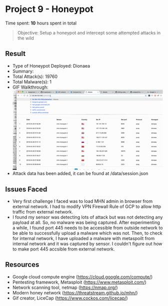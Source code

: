 # Project 9 - Honeypot

Time spent: **10** hours spent in total

> Objective: Setup a honeypot and intercept some attempted attacks in the wild

## Result

- Type of Honeypot Deployed: Dionaea
- Summary:
- Total Attack(s): 19760
- Total Malware(s): 1
- GIF Walkthrough: ![Live Capture](https://github.com/riyadhhossain01/codepath/blob/master/week9/Honey%20Pot.gif)
- Attack data has been added, it can be found at /data/session.json
## Issues Faced

- Very first challenge I faced was to load MHN admin in browser from external network. I had to modify VPN Firewall Rule of GCP to allow http traffic from external network.
- I found my sensor was detecting lots of attack but was not detecting any payload at all. So, no malware was being captured. After experimenting a while, I found port 445 needs to be accessible from outside network to be able to successfully upload a malware which was not. Then, to check for internal network, I have uploaded a malware with metaspoilt from internal network and it was captured by sensor. I couldn't figure out how to make port 445 accsible from external network.

## Resources

- Google cloud compute engine (https://cloud.google.com/compute/)
- Pentesting framework, Metasploit (https://www.metasploit.com/)
- Network scanning tool, netmap (https://nmap.org/)
- Modern honey network (https://threatstream.github.io/mhn/)
- Gif creator, LiceCap (https://www.cockos.com/licecap/)